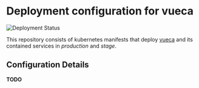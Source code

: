 # Deployment configuration for vueca

![Deployment Status](https://argocd.vivaconagua.org/api/badge?name=vueca-ceph&revision=true)

This repository consists of kubernetes manifests that deploy [vueca](https://github.com/Viva-con-Agua/vueca) and its contained services in *production* and *stage*.

## Configuration Details

**TODO**